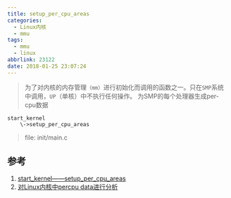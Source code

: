 ```yaml
---
title: setup_per_cpu_areas
categories:
  - Linux内核
  - mmu
tags:
  - mmu
  - linux
abbrlink: 23122
date: 2018-01-25 23:07:24
---
```


>为了对内核的内存管理`（mm）`进行初始化而调用的函数之一。只在`SMP`系统中调用，`UP`（单核）中不执行任何操作。
>为SMP的每个处理器生成per-cpu数据

```
start_kernel
	\->setup_per_cpu_areas
```
>file: init/main.c

<!--more-->



## 参考

1. [start_kernel——setup_per_cpu_areas](http://blog.csdn.net/yin262/article/details/46787879)
2. [对Linux内核中percpu data进行分析](http://blog.csdn.net/xylovezf/article/details/6828929)
